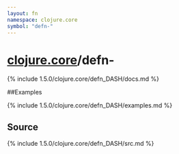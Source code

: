 ```yaml
---
layout: fn
namespace: clojure.core
symbol: "defn-"
---
```


# [clojure.core](../)/defn-

{% include 1.5.0/clojure.core/defn_DASH/docs.md %}

##Examples

{% include 1.5.0/clojure.core/defn_DASH/examples.md %}
## Source
{% include 1.5.0/clojure.core/defn_DASH/src.md %}

